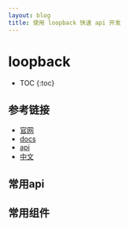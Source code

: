 ```yaml
---
layout: blog
title: 使用 loopback 快速 api 开发
---
```


# loopback

* TOC
{:toc}

## 参考链接

* [官网](https://strongloop.com/)
* [docs](https://docs.strongloop.com/display/SL/Installing+StrongLoop)
* [api](http://apidocs.strongloop.com/loopback/)
* [中文](https://docs.strongloop.com/display/zh/LoopBack)

## 常用api


## 常用组件


